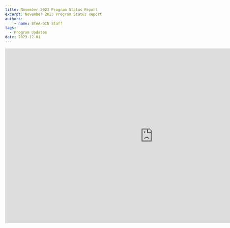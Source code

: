 ```yaml
---
title: November 2023 Program Status Report
excerpt: November 2023 Program Status Report
authors:
    - name: BTAA-GIN Staff
tags:
  - Program Updates
date: 2023-12-01
---
```


<iframe src="https://docs.google.com/presentation/d/e/2PACX-1vRc37mzwHgAV12Vl_VqcsKl50ALeU5Xz961B_oy0d2xShrkcUxgFMr9UzliJDJTW31M9n29v4zdJRDg/embed?start=false&loop=false&delayms=3000" frameborder="0" width="960" height="569" allowfullscreen="true" mozallowfullscreen="true" webkitallowfullscreen="true"></iframe>
